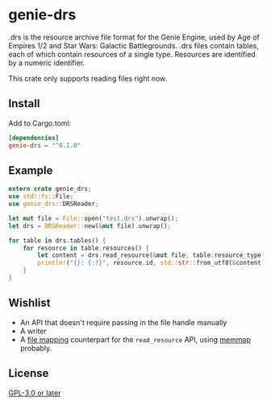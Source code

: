 # genie-drs

.drs is the resource archive file format for the Genie Engine, used by Age of Empires 1/2 and
Star Wars: Galactic Battlegrounds. .drs files contain tables, each of which contain resources
of a single type. Resources are identified by a numeric identifier.

This crate only supports reading files right now.

## Install

Add to Cargo.toml:

```toml
[dependencies]
genie-drs = "^0.1.0"
```

## Example

```rust
extern crate genie_drs;
use std::fs::File;
use genie_drs::DRSReader;

let mut file = File::open("test.drs").unwrap();
let drs = DRSReader::new(&mut file).unwrap();

for table in drs.tables() {
    for resource in table.resources() {
        let content = drs.read_resource(&mut file, table.resource_type, resource.id).unwrap();
        println!("{}: {:?}", resource.id, std::str::from_utf8(&content).unwrap());
    }
}
```

## Wishlist

- An API that doesn't require passing in the file handle manually
- A writer
- A [file mapping](https://en.wikipedia.org/wiki/Memory-mapped_file) counterpart for the `read_resource` API, using [memmap](https://crates.io/crates/memmap) probably.

## License

[GPL-3.0 or later](./LICENSE.md)
